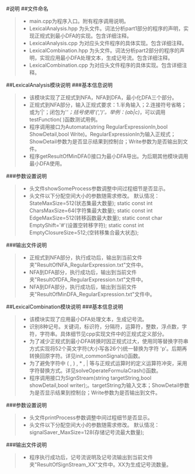 #说明
##文件命名
>- main.cpp为程序入口。附有程序调用说明。
>- LexicalAnalysis.hpp 为头文件。词法分析part1部分的程序的声明，实现正规式到最小DFA的实现。包含详细注释。
>- LexicalAnalysis.cpp 为对应头文件程序的具体实现。包含详细注释。
>- LexicalCombination.hpp 为头文件。词法分析part2部分的程序的声明，实现应用最小DFA处理文本，生成记号流。包含详细注释。
>- LexicalCombination.cpp 为对应头文件程序的具体实现。包含详细注释。

##LexicalAnalysis模块说明
###基本信息说明
>- 该模块实现了正规式到NFA，NFA到DFA，最小化DFA三个部分。
>- 正规式到NFA部分，输入正规式要求：1.半角输入；2.连接符号省略；或为'|'；闭包为'*'；括号使用'(',')'。举例：(ab|c)*，可以调用testFunction( )函数测试用例。
>- 程序调用接口为Automata(string RegularExpressionIn,bool ShowDetail,bool Write)。RegularExpressionIn为输入正规式；ShowDetail参数为是否显示结果到控制台；Write参数为是否输出到文件。
> - 程序getResultOfMinDFA()接口为最小DFA导出。为后期其他模块调用最小DFA使用。

###参数设置说明
>- 头文件showSomeProcess参数调整中间过程细节是否显示。
>- 头文件以下分配空间大小的参数随需求修改。
> 默认情况：StateMaxSize=512(状态集最大数量);
> static const int CharsMaxSize=64(字符集最大数量);
> static const int EdgeMaxSize=512(转移函数最大数量);
> static const char EmptyShift='#'(设置空转移字符);
> static const int EmptyClosureSize=512;(空转移集合最大状态);

###输出文件说明
>- 正规式到NFA部分，执行成功后，输出到当前文件夹"ResultOfNFA_RegularExpression.txt"文件中。
>- NFA到DFA部分，执行成功后，输出到当前文件夹"ResultOfDFA_RegularExpression.txt"文件中。
>- NFA到DFA部分，执行成功后，输出到当前文件夹"ResultOfMinDFA_RegularExpression.txt"文件中。

##LexicalCombination模块说明
###基本信息说明
>- 该模块实现了应用最小DFA处理文本，生成记号流。
>- 识别8种记号。关键词，标识符，分隔符，运算符，整数，浮点数，字符，字符串。具体细节见cpp实现文件中的正规式定义部分。
>- 为了减少正规式到最小DFA转换时因正规式过大，使用同等替换字符串方式实现将52个英文字符(大小写各26个)统一替换为字符 'p'。后期再转换回原字符。详见init_commonSignals()函数。
>- 为了避免字符中 ( , ) , * , | 等与正规式运算时的定义运算符冲突，采用字符替换方式。详见solveOperateFormulaCrash()函数。
>- 程序调用接口为SignStream(string targetString,bool showDetail,bool writer);。targetString为输入文本；ShowDetail参数为是否显示结果到控制台；Write参数为是否输出到文件。

###参数设置说明
>- 头文件printProcess参数调整中间过程细节是否显示。
>- 头文件以下分配空间大小的参数随需求修改。
> 默认情况：signalSaver_MaxSize=128(存储记号流最大数量);

###输出文件说明
>- 程序执行成功后，记号流说明及记号流输出到当前文件夹"ResultOfSignStream_XX"文件中。XX为生成记号流数量。